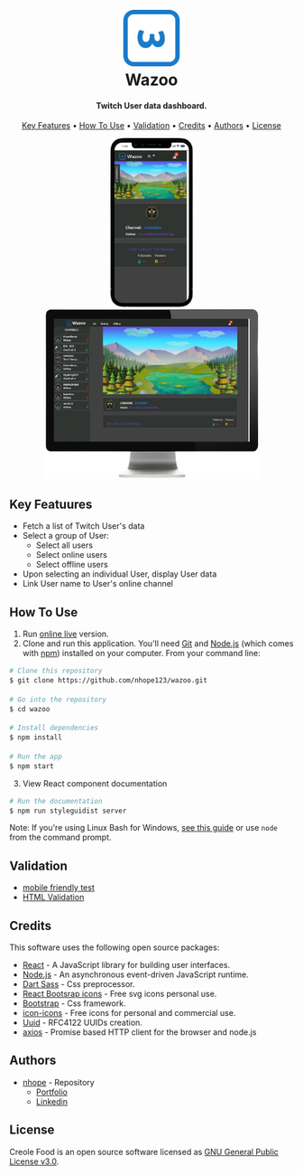 <h1 align="center">
  <br>
  <a href="https://nhope123.github.io/wazoo/"><img src="./src/assets/blue-logo.png" alt="Logo" width="100"></a>
  <br>
  Wazoo
  <br>
</h1>

<h4 align="center">Twitch User data dashboard.</h4>

<p align="center">
  <a href="#key-features">Key Features</a> •
  <a href="#how-to-use">How To Use</a> •
  <a href="#validation">Validation</a> •
  <a href="#credits">Credits</a> •
  <a href="#authors">Authors</a> •
  <a href="#license">License</a>
</p>

<div align='center' >
  <img src='./src/assets/mobile.png' alt='dark mobile screenshot' height='300' />   
  <img src='./src/assets/desktop.png' alt='Desktop screenshot' height='300' />
</div>

<h2 id='key-features' >Key Featuures</h2>

- Fetch a list of Twitch User's data
- Select a group of User:
  - Select all users
  - Select online users
  - Select offline users
- Upon selecting an individual User, display User data
- Link User name to User's online channel

<h2 id='how-to-use' >How To Use</h2>

1. Run [online live](https://nhope123.github.io/wazoo/) version.
2. Clone and run this application. You'll need [Git](https://git-scm.com) and [Node.js](https://nodejs.org/en/download/) (which comes with [npm](http://npmjs.com)) installed on your computer. From your command line:

```bash
# Clone this repository
$ git clone https://github.com/nhope123/wazoo.git

# Go into the repository
$ cd wazoo

# Install dependencies
$ npm install

# Run the app
$ npm start
```

3. View React component documentation

```bash
# Run the documentation
$ npm run styleguidist server
```

Note: If you're using Linux Bash for Windows, [see this guide](https://www.howtogeek.com/261575/how-to-run-graphical-linux-desktop-applications-from-windows-10s-bash-shell/) or use `node` from the command prompt.

<h2 id='validation' >Validation</h2>

- [mobile friendly test](https://search.google.com/test/mobile-friendly?id=3PLD5N1q2U1bfb6-WEx9vw)
- [HTML Validation](https://validator.w3.org/nu/?doc=https%3A%2F%2Fnhope123.github.io%2Fwazoo%2F)

<h2 id='credits' >Credits</h2>

This software uses the following open source packages:

- [React](https://reactjs.org/) - A JavaScript library for building user interfaces.
- [Node.js](https://nodejs.org/) - An asynchronous event-driven JavaScript runtime.
- [Dart Sass](https://sass-lang.com/dart-sass) - Css preprocessor.
- [React Bootsrap icons](https://www.npmjs.com/package/react-bootstrap-icons) - Free svg icons personal use.
- [Bootstrap](https://getbootstrap.com/) - Css framework.
- [icon-icons](https://icon-icons.com/) - Free icons for personal and commercial use.
- [Uuid](https://www.npmjs.com/package/uuid) - RFC4122 UUIDs creation.
- [axios](https://www.npmjs.com/package/axios) - Promise based HTTP client for the browser and node.js

<h2 id='authors' >Authors</h2>

- [nhope](https://github.com/nhope123) - Repository
  - [Portfolio](https://nhope123.github.io/)
  - [Linkedin](https://www.linkedin.com/in/nialhope/)

<h2 id='license' >License</h2>

Creole Food is an open source software licensed as [GNU General Public License v3.0](LICENSE).
